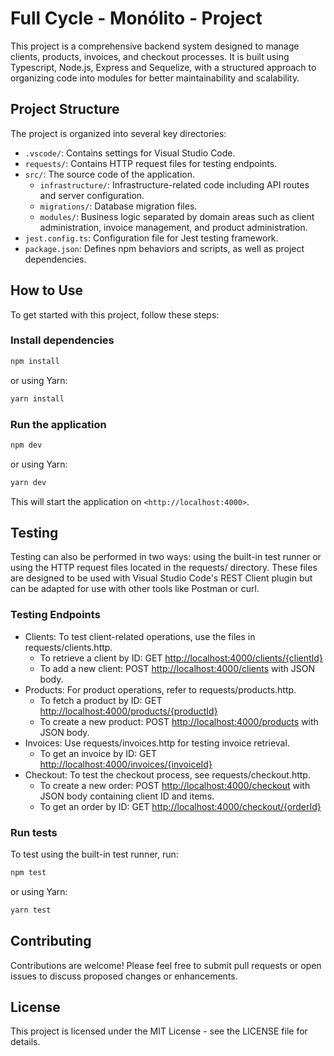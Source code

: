 # Full Cycle - Monólito - Project

This project is a comprehensive backend system designed to manage clients, products, invoices, and checkout processes. It is built using Typescript, Node.js, Express and Sequelize, with a structured approach to organizing code into modules for better maintainability and scalability.

## Project Structure

The project is organized into several key directories:

- `.vscode/`: Contains settings for Visual Studio Code.
- `requests/`: Contains HTTP request files for testing endpoints.
- `src/`: The source code of the application.
  - `infrastructure/`: Infrastructure-related code including API routes and server configuration.
  - `migrations/`: Database migration files.
  - `modules/`: Business logic separated by domain areas such as client administration, invoice management, and product administration.
- `jest.config.ts`: Configuration file for Jest testing framework.
- `package.json`: Defines npm behaviors and scripts, as well as project dependencies.

## How to Use

To get started with this project, follow these steps:

### Install dependencies

```sh
npm install
```

or using Yarn:

```sh
yarn install
```

### Run the application

```sh
npm dev
```

or using Yarn:

```sh
yarn dev
```

This will start the application on `<http://localhost:4000>`.

## Testing

Testing can also be performed in two ways: using the built-in test runner or using the HTTP request files located in the requests/ directory. These files are designed to be used with Visual Studio Code's REST Client plugin but can be adapted for use with other tools like Postman or curl.

### Testing Endpoints

- Clients: To test client-related operations, use the files in requests/clients.http.
  - To retrieve a client by ID: GET <http://localhost:4000/clients/{clientId}>
  - To add a new client: POST <http://localhost:4000/clients> with JSON body.
- Products: For product operations, refer to requests/products.http.
  - To fetch a product by ID: GET <http://localhost:4000/products/{productId}>
  - To create a new product: POST <http://localhost:4000/products> with JSON body.
- Invoices: Use requests/invoices.http for testing invoice retrieval.
  - To get an invoice by ID: GET <http://localhost:4000/invoices/{invoiceId}>
- Checkout: To test the checkout process, see requests/checkout.http.
  - To create a new order: POST <http://localhost:4000/checkout> with JSON body containing client ID and items.
  - To get an order by ID: GET <http://localhost:4000/checkout/{orderId}>

### Run tests

To test using the built-in test runner, run:

```sh
npm test
```

or using Yarn:

```sh
yarn test
```

## Contributing

Contributions are welcome! Please feel free to submit pull requests or open issues to discuss proposed changes or enhancements.

## License

This project is licensed under the MIT License - see the LICENSE file for details.

